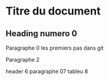 # Titre du document

## Heading numero 0


Paragraphe 0
les premiers pas dans git 

Paragraphe 2


header 6
paragraphe 07
tableu 8
